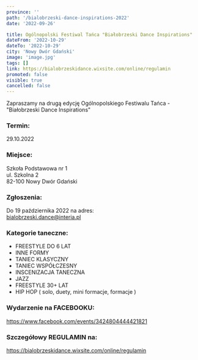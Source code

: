 ```yaml
---
province: ''
path: '/bialobrzeski-dance-inspirations-2022'
date: '2022-09-26'

title: Ogólnopolski Festiwal Tańca "Białobrzeski Dance Inspirations"
dateFrom: '2022-10-29'
dateTo: '2022-10-29'
city: 'Nowy Dwór Gdański'
image: 'image.jpg'
tags: []
link: https://bialobrzeskidance.wixsite.com/online/regulamin
promoted: false
visible: true
cancelled: false
---
```

Zapraszamy na drugą edycję Ogólnopolskiego Festiwalu Tańca - "Białobrzeski Dance Inspirations"

### Termin:
29.10.2022

### Miejsce:
Szkoła Podstawowa nr 1 \
ul. Szkolna 2 \
82-100 Nowy Dwór Gdański

### Zgłoszenia:
Do 19 października 2022 na adres: \
bialobrzeski.dance@interia.pl

### Kategorie taneczne:
- FREESTYLE DO 6 LAT
- INNE FORMY
- TANIEC KLASYCZNY
- TANIEC WSPÓŁCZESNY
- INSCENIZACJA TANECZNA
- JAZZ
- FREESTYLE 30+ LAT
- HIP HOP
  ( solo, duety, mini formacje, formacje )
  
### Wydarzenie na FACEBOOKU:
https://www.facebook.com/events/3424804444421821

### Szczegółowy REGULAMIN na:
https://bialobrzeskidance.wixsite.com/online/regulamin
